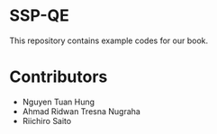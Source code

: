 # SSP-QE

This repository contains example codes for our book.

# Contributors
- Nguyen Tuan Hung
- Ahmad Ridwan Tresna Nugraha
- Riichiro Saito
